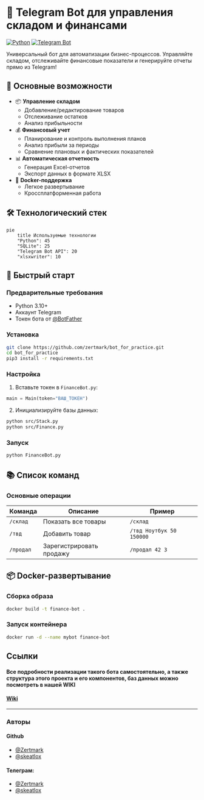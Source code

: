 # 🤖 Telegram Bot для управления складом и финансами

[![Python](https://img.shields.io/badge/Python-3.13%2B-blue)](https://python.org)
[![Telegram Bot](https://img.shields.io/badge/Telegram%20Bot-API%2020.0-green)](https://core.telegram.org/bots/api)

Универсальный бот для автоматизации бизнес-процессов. Управляйте складом, отслеживайте финансовые показатели и генерируйте отчеты прямо из Telegram!

## 🌟 Основные возможности

- 📦 **Управление складом**
  - Добавление/редактирование товаров
  - Отслеживание остатков
  - Анализ прибыльности
- 💰 **Финансовый учет**
  - Планирование и контроль выполнения планов
  - Анализ прибыли за периоды
  - Сравнение плановых и фактических показателей
- 📊 **Автоматическая отчетность**
  - Генерация Excel-отчетов
  - Экспорт данных в формате XLSX
- 🐳 **Docker-поддержка**
  - Легкое развертывание
  - Кроссплатформенная работа

## 🛠 Технологический стек

```mermaid
pie
    title Используемые технологии
    "Python": 45
    "SQLite": 25
    "Telegram Bot API": 20
    "xlsxwriter": 10
```

## 🚀 Быстрый старт

### Предварительные требования
- Python 3.10+
- Аккаунт Telegram
- Токен бота от [@BotFather](https://t.me/BotFather)

### Установка
```bash
git clone https://github.com/zertmark/bot_for_practice.git
cd bot_for_practice
pip3 install -r requirements.txt
```

### Настройка
1. Вставьте токен в `FinanceBot.py`:
```python
main = Main(token="ВАШ_ТОКЕН")
```
2. Инициализируйте базы данных:
```bash
python src/Stack.py
python src/Finance.py
```

### Запуск
```bash
python FinanceBot.py
```

## 📚 Список команд

### Основные операции
| Команда | Описание | Пример |
|---------|----------|--------|
| `/склад` | Показать все товары | `/склад` |
| `/твд` | Добавить товар | `/твд Ноутбук 50 150000` |
| `/продал` | Зарегистрировать продажу | `/продал 42 3` |



## 📦 Docker-развертывание

### Сборка образа
```bash
docker build -t finance-bot .
```

### Запуск контейнера
```bash
docker run -d --name mybot finance-bot
```

## Ссылки
#### Все подробности реализации такого бота самостоятельно, а также структура этого проекта и его компонентов, баз данных можно посмотреть в нашей WIKI
#### [Wiki](https://github.com/zertmark/bot_for_practice.wiki.git)
---
### **Авторы**
#### **Github**
- [@Zertmark](https://github.com/zertmark)
- [@skeatlox](https://github.com/skeatlox)
#### **Телеграм**: 
- [@Zertmark](https://t.me/zertmark)
- [@skeatlox](https://t.me/skeatlox)

